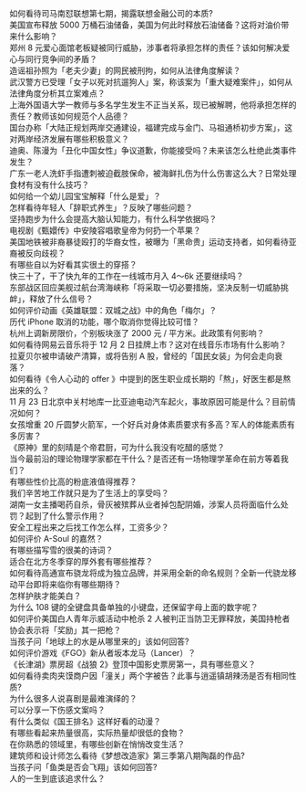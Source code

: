 如何看待司马南怼联想第七期，揭露联想金融公司的本质?  
美国宣布释放 5000 万桶石油储备，美国为何此时释放石油储备？这将对油价带来什么影响？  
郑州 8 元爱心面馆老板疑被同行威胁，涉事者将承担怎样的责任？该如何解决爱心与同行竞争间的矛盾？  
造谣祖孙照为「老夫少妻」的网民被刑拘，如何从法律角度解读？  
武汉警方已受理「女子以死对抗遛狗人」案，称该案为「重大疑难案件」，如何从法律角度分析其立案难点？  
上海外国语大学一教师与多名学生发生不正当关系，现已被解聘，他将承担怎样的责任？教师该如何规范个人品德？  
国台办称「大陆正规划两岸交通建设，福建完成与金门、马祖通桥初步方案」，这对两岸经济发展有哪些积极意义？  
迪奥、陈漫为「丑化中国女性」争议道歉，你能接受吗？未来该怎么杜绝此类事件发生？  
广东一老人洗虾手指遭刺被迫截肢保命，被海鲜扎伤为什么伤害这么大？日常处理食材有没有什么技巧？  
如何给一个幼儿园宝宝解释「什么是爱」？  
怎样看待年轻人「辞职式养生」？反映了哪些问题？  
坚持跑步为什么会提高大脑认知能力，有什么科学依据吗？  
电视剧《甄嬛传》中安陵容唱歌皇帝为何扔一个苹果？  
美国地铁被非裔暴徒殴打的华裔女性，被曝为「黑命贵」运动支持者，如何看待亚裔被反向歧视？  
有哪些自以为好看其实很土的穿搭？  
快三十了，干了快九年的工作在一线城市月入 4～6k 还要继续吗？  
东部战区回应美舰过航台湾海峡称「将采取一切必要措施，坚决反制一切威胁挑衅」，释放了什么信号？  
如何评价动画《英雄联盟：双城之战》中的角色「梅尔」？  
历代 iPhone 取消的功能，哪个取消你觉得比较可惜？  
杭州上调新房限价，个别板块涨了 2000 元 / 平方米。此政策有何影响？  
如何看待网易云音乐将于 12 月 2 日挂牌上市？这对在线音乐市场有什么影响？  
拉夏贝尔被申请破产清算，或将告别 A 股，曾经的「国民女装」为何会走向衰落？  
如何看待《令人心动的 offer 》中提到的医生职业成长期的「熬」，好医生都是熬出来的么？  
11 月 23 日北京中关村地库一比亚迪电动汽车起火，事故原因可能是什么？目前情况如何？  
女孩增重 20 斤圆梦火箭军，一个好兵对身体素质要求有多高？军人的体能素质有多厉害？  
《原神》里的刻晴是个帝君厨，可为什么我没有吃醋的感觉？  
当今最前沿的理论物理学家都在干什么？是否还有一场物理学革命在前方等着我们？  
有哪些性价比高的粉底液值得推荐？  
我们辛苦地工作就只是为了生活上的享受吗？  
湖南一女主播喝药自杀，骨灰被殡葬从业者掉包配阴婚，涉案人员将面临什么处罚？起到了什么警示作用？  
安全工程出来之后找工作怎么样，工资多少？  
如何评价 A-Soul 的嘉然？  
有哪些描写雪的很美的诗词？  
适合在北方冬季穿的厚外套有哪些推荐？  
如何看待高通宣布骁龙将成为独立品牌，并采用全新的命名规则？全新一代骁龙移动平台即将来临你有哪些期待？  
怎样护肤才能美白？  
为什么 108 键的全键盘具备单独的小键盘，还保留字母上面的数字呢？  
如何评价美国白人青年示威活动中枪杀 2 人被判正当防卫无罪释放，美国持枪者协会表示将「奖励」其一把枪？  
当孩子问「地球上的水是从哪里来的」该如何回答?  
如何评价游戏《FGO》新从者坂本龙马（Lancer）？  
《长津湖》票房超《战狼 2》登顶中国影史票房第一，具有哪些意义？  
如何看待卖肉夹馍商户因「潼关」两个字被告？此事与逍遥镇胡辣汤是否有相同性质?  
为什么很多人说喜剧是最难演绎的？  
可以分享一下伤感文案吗？  
有什么类似《国王排名》这样好看的动漫？  
有哪些看起来热量很高，实际热量却很低的食物？  
在你熟悉的领域里，有哪些创新在悄悄改变生活？  
建筑师和设计师怎么看待《梦想改造家》第三季第八期陶磊的作品?  
当孩子问「鱼类是否会飞翔」该如何回答?  
人的一生到底该追求什么？  
